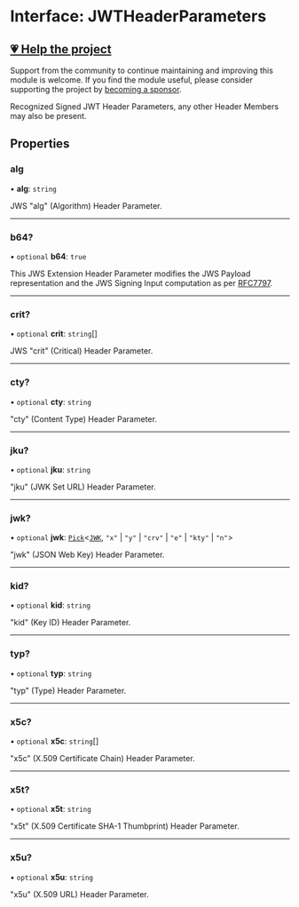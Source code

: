 # Interface: JWTHeaderParameters

## [💗 Help the project](https://github.com/sponsors/panva)

Support from the community to continue maintaining and improving this module is welcome. If you find the module useful, please consider supporting the project by [becoming a sponsor](https://github.com/sponsors/panva).

Recognized Signed JWT Header Parameters, any other Header Members may also be present.

## Properties

### alg

• **alg**: `string`

JWS "alg" (Algorithm) Header Parameter.

***

### b64?

• `optional` **b64**: `true`

This JWS Extension Header Parameter modifies the JWS Payload representation and the JWS Signing
Input computation as per [RFC7797](https://www.rfc-editor.org/rfc/rfc7797).

***

### crit?

• `optional` **crit**: `string`[]

JWS "crit" (Critical) Header Parameter.

***

### cty?

• `optional` **cty**: `string`

"cty" (Content Type) Header Parameter.

***

### jku?

• `optional` **jku**: `string`

"jku" (JWK Set URL) Header Parameter.

***

### jwk?

• `optional` **jwk**: [`Pick`](https://www.typescriptlang.org/docs/handbook/utility-types.html#picktype-keys)\<[`JWK`](JWK.md), `"x"` \| `"y"` \| `"crv"` \| `"e"` \| `"kty"` \| `"n"`\>

"jwk" (JSON Web Key) Header Parameter.

***

### kid?

• `optional` **kid**: `string`

"kid" (Key ID) Header Parameter.

***

### typ?

• `optional` **typ**: `string`

"typ" (Type) Header Parameter.

***

### x5c?

• `optional` **x5c**: `string`[]

"x5c" (X.509 Certificate Chain) Header Parameter.

***

### x5t?

• `optional` **x5t**: `string`

"x5t" (X.509 Certificate SHA-1 Thumbprint) Header Parameter.

***

### x5u?

• `optional` **x5u**: `string`

"x5u" (X.509 URL) Header Parameter.
